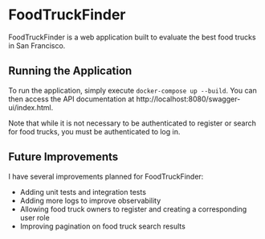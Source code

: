 # FoodTruckFinder

FoodTruckFinder is a web application built to evaluate the best food trucks in San Francisco.

## Running the Application

To run the application, simply execute `docker-compose up --build`. You can then access the API documentation at http://localhost:8080/swagger-ui/index.html.

Note that while it is not necessary to be authenticated to register or search for food trucks, you must be authenticated to log in.

## Future Improvements

I have several improvements planned for FoodTruckFinder:

- Adding unit tests and integration tests
- Adding more logs to improve observability
- Allowing food truck owners to register and creating a corresponding user role
- Improving pagination on food truck search results
